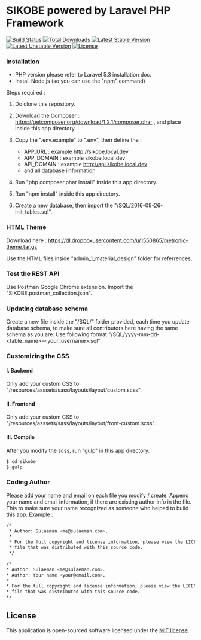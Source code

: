 # SIKOBE powered by Laravel PHP Framework

[![Build Status](https://travis-ci.org/laravel/framework.svg)](https://travis-ci.org/laravel/framework)
[![Total Downloads](https://poser.pugx.org/laravel/framework/d/total.svg)](https://packagist.org/packages/laravel/framework)
[![Latest Stable Version](https://poser.pugx.org/laravel/framework/v/stable.svg)](https://packagist.org/packages/laravel/framework)
[![Latest Unstable Version](https://poser.pugx.org/laravel/framework/v/unstable.svg)](https://packagist.org/packages/laravel/framework)
[![License](https://poser.pugx.org/laravel/framework/license.svg)](https://packagist.org/packages/laravel/framework)

### Installation

- PHP version please refer to Laravel 5.3 installation doc.
- Install Node.js (so you can use the "npm" command)

Steps required :

1) Do clone this repository.

2) Download the Composer : https://getcomposer.org/download/1.2.1/composer.phar , and place inside this app directory.

3) Copy the ".env.example" to ".env", then define the :
   - APP_URL : example http://sikobe.local.dev
   - APP_DOMAIN : example sikobe.local.dev
   - API_DOMAIN : example http://api.sikobe.local.dev
   - and all database iinformation

4) Run "php composer.phar install" inside this app directory.

5) Run "npm install" inside this app directory.

6) Create a new database, then import the "/SQL/2016-09-26-init_tables.sql".

### HTML Theme
Download here : https://dl.dropboxusercontent.com/u/1550865/metronic-theme.tar.gz

Use the HTML files inside "admin_1_material_design" folder for referrences.


### Test the REST API
Use Postman Google Chrome extension. Import the "SIKOBE.postman_collection.json".


### Updating database schema
Create a new file inside the "/SQL/" folder provided, each time you update database schema, to make sure all contributors here having the same schema as you are. Use following format "/SQL/yyyy-mm-dd-<table_name>-<your_username>.sql"


### Customizing the CSS

#### I. Backend
Only add your custom CSS to "/resources/asssets/sass/layouts/layout/custom.scss".

#### II. Frontend
Only add your custom CSS to "/resources/asssets/sass/layouts/layout/front-custom.scss".

#### III. Compile
After you modify the scss, run "gulp" in this app directory.
```sh
$ cd sikobe
$ gulp
```

### Coding Author
Please add your name and email on each file you modify / create. Append your name and email information, if there are existing author info in the file. This to make sure your name recognized as someone who helped to build this app. Example :
```sh
/*
 * Author: Sulaeman <me@sulaeman.com>.
 *
 * For the full copyright and license information, please view the LICENSE
 * file that was distributed with this source code.
 */
 ```
 ```sh
 /*
 * Author: Sulaeman <me@sulaeman.com>.
 * Author: Your name <your@email.com>.
 *
 * For the full copyright and license information, please view the LICENSE
 * file that was distributed with this source code.
 */
 ```

## License

This application is open-sourced software licensed under the [MIT license](http://opensource.org/licenses/MIT).
